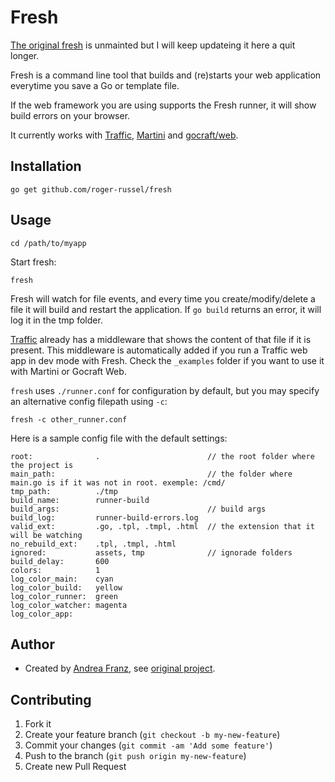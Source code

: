 # Fresh

  [The original fresh](https://github.com/gravityblast/fresh) is unmainted but I will keep updateing it here a quit longer.


Fresh is a command line tool that builds and (re)starts your web application everytime you save a Go or template file.

If the web framework you are using supports the Fresh runner, it will show build errors on your browser.

It currently works with [Traffic](https://github.com/pilu/traffic), [Martini](https://github.com/codegangsta/martini) and [gocraft/web](https://github.com/gocraft/web).

## Installation

    go get github.com/roger-russel/fresh

## Usage

    cd /path/to/myapp

Start fresh:

    fresh

Fresh will watch for file events, and every time you create/modify/delete a file it will build and restart the application.
If `go build` returns an error, it will log it in the tmp folder.

[Traffic](https://github.com/pilu/traffic) already has a middleware that shows the content of that file if it is present. This middleware is automatically added if you run a Traffic web app in dev mode with Fresh.
Check the `_examples` folder if you want to use it with Martini or Gocraft Web.

`fresh` uses `./runner.conf` for configuration by default, but you may specify an alternative config filepath using `-c`:

    fresh -c other_runner.conf

Here is a sample config file with the default settings:

    root:              .                        // the root folder where the project is
    main_path:                                  // the folder where main.go is if it was not in root. exemple: /cmd/
    tmp_path:          ./tmp
    build_name:        runner-build
    build_args:                                 // build args
    build_log:         runner-build-errors.log
    valid_ext:         .go, .tpl, .tmpl, .html  // the extension that it will be watching
    no_rebuild_ext:    .tpl, .tmpl, .html
    ignored:           assets, tmp              // ignorade folders
    build_delay:       600
    colors:            1
    log_color_main:    cyan
    log_color_build:   yellow
    log_color_runner:  green
    log_color_watcher: magenta
    log_color_app:


## Author

* Created by [Andrea Franz](http://gravityblast.com), see [original project](https://github.com/gravityblast/fresh).

## Contributing

1. Fork it
2. Create your feature branch (`git checkout -b my-new-feature`)
3. Commit your changes (`git commit -am 'Add some feature'`)
4. Push to the branch (`git push origin my-new-feature`)
5. Create new Pull Request

